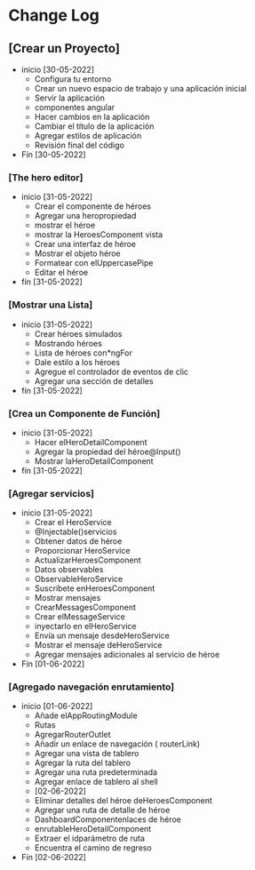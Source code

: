 # Change Log

## [Crear un Proyecto]

- inicio [30-05-2022]
  - Configura tu entorno
  - Crear un nuevo espacio de trabajo y una aplicación inicial
  - Servir la aplicación
  - componentes angular
  - Hacer cambios en la aplicación
  - Cambiar el título de la aplicación
  - Agregar estilos de aplicación
  - Revisión final del código
- Fín [30-05-2022]

### [The hero editor]

- inicio [31-05-2022]
  - Crear el componente de héroes
  - Agregar una heropropiedad
  - mostrar el héroe
  - mostrar la HeroesComponent vista
  - Crear una interfaz de héroe
  - Mostrar el objeto héroe
  - Formatear con elUppercasePipe
  - Editar el héroe
- fín [31-05-2022]

### [Mostrar una Lista]

- inicio [31-05-2022]
  - Crear héroes simulados
  - Mostrando héroes
  - Lista de héroes con*ngFor
  - Dale estilo a los héroes
  - Agregue el controlador de eventos de clic
  - Agregar una sección de detalles
- fín [31-05-2022]

### [Crea un Componente de Función]

- inicio [31-05-2022]
  - Hacer elHeroDetailComponent
  - Agregar la propiedad del héroe@Input()
  - Mostrar laHeroDetailComponent
- fín [31-05-2022]

### [Agregar servicios]

- inicio [31-05-2022]
  - Crear el HeroService
  - @Injectable()servicios
  - Obtener datos de héroe
  - Proporcionar HeroService
  - ActualizarHeroesComponent
  - Datos observables
  - ObservableHeroService
  - Suscríbete enHeroesComponent
  - Mostrar mensajes
  - CrearMessagesComponent
  - Crear elMessageService
  - inyectarlo en elHeroService
  - Envía un mensaje desdeHeroService
  - Mostrar el mensaje deHeroService
  - Agregar mensajes adicionales al servicio de héroe
- Fín [01-06-2022]

### [Agregado navegación enrutamiento]

- inicio [01-06-2022]
  - Añade elAppRoutingModule
  - Rutas
  - AgregarRouterOutlet
  - Añadir un enlace de navegación ( routerLink)
  - Agregar una vista de tablero
  - Agregar la ruta del tablero
  - Agregar una ruta predeterminada
  - Agregar enlace de tablero al shell
  - [02-06-2022]
  - Eliminar detalles del héroe deHeroesComponent
  - Agregar una ruta de detalle de héroe
  - DashboardComponentenlaces de héroe
  - enrutableHeroDetailComponent
  - Extraer el idparámetro de ruta
  - Encuentra el camino de regreso
- Fín [02-06-2022]
